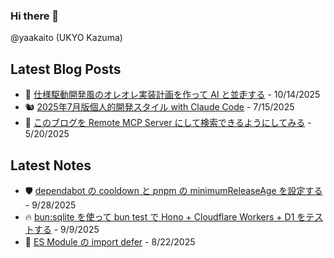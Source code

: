 ### Hi there 👋

@yaakaito (UKYO Kazuma)


## Latest Blog Posts

- 🐧 [仕様駆動開発風のオレオレ実装計画を作って AI と並走する](https://yaakai.to/blog/2025/my-spec-driven-dev-plan) - 10/14/2025
- 🐿️ [2025年7月版個人的開発スタイル with Claude Code](https://yaakai.to/blog/2025/dev-with-claude-code-2025-07) - 7/15/2025
- 🦋 [このブログを Remote MCP Server にして検索できるようにしてみる](https://yaakai.to/blog/2025/blog-remote-mcp-server) - 5/20/2025

## Latest Notes

- 🛡️ [dependabot の cooldown と pnpm の minimumReleaseAge を設定する](https://yaakai.to/note/94) - 9/28/2025
- 🔥 [bun:sqlite を使って bun test で Hono + Cloudflare Workers + D1 をテストする](https://yaakai.to/note/92) - 9/9/2025
- 🦥 [ES Module の import defer](https://yaakai.to/note/91) - 8/22/2025

<!--
**yaakaito/yaakaito** is a ✨ _special_ ✨ repository because its `README.md` (this file) appears on your GitHub profile.
-->
